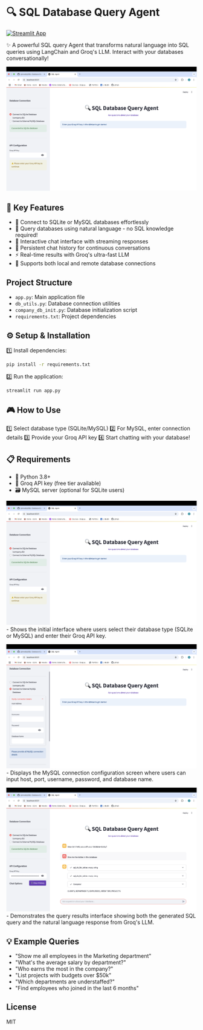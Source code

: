  
# 🔍 SQL Database Query Agent

[![Streamlit App](https://static.streamlit.io/badges/streamlit_badge_black_white.svg)](https://sql-database-query-agent.streamlit.app/)

✨ A powerful SQL query Agent that transforms natural language into SQL queries using LangChain and Groq's LLM. Interact with your databases conversationally!


![Demo](output/Landing.png)

## 🚀 Key Features

- 💾 Connect to SQLite or MySQL databases effortlessly
- 💬 Query databases using natural language - no SQL knowledge required!
- 🎨 Interactive chat interface with streaming responses
- 📝 Persistent chat history for continuous conversations
- ⚡ Real-time results with Groq's ultra-fast LLM
- 🔄 Supports both local and remote database connections

## Project Structure

- `app.py`: Main application file
- `db_utils.py`: Database connection utilities
- `company_db_init.py`: Database initialization script
- `requirements.txt`: Project dependencies

## ⚙️ Setup & Installation

1️⃣ Install dependencies:
```bash
pip install -r requirements.txt
```

2️⃣ Run the application:
```bash
streamlit run app.py
```


## 🎮 How to Use

1️⃣ Select database type (SQLite/MySQL)
2️⃣ For MySQL, enter connection details
3️⃣ Provide your Groq API key
4️⃣ Start chatting with your database!


## 📋 Requirements

- 🐍 Python 3.8+
- 🔑 Groq API key (free tier available)
- 🗃️ MySQL server (optional for SQLite users)

![Landing Page](output/Landing.png) - Shows the initial interface where users select their database type (SQLite or MySQL) and enter their Groq API key.

![External Database Connection](output/ExternalDatabase.png) - Displays the MySQL connection configuration screen where users can input host, port, username, password, and database name.

![Query Results with Groq API](output/Result.png) - Demonstrates the query results interface showing both the generated SQL query and the natural language response from Groq's LLM.

## 💡 Example Queries

- "Show me all employees in the Marketing department"
- "What's the average salary by department?"
- "Who earns the most in the company?"
- "List projects with budgets over $50k"
- "Which departments are understaffed?"
- "Find employees who joined in the last 6 months"

## License

MIT
